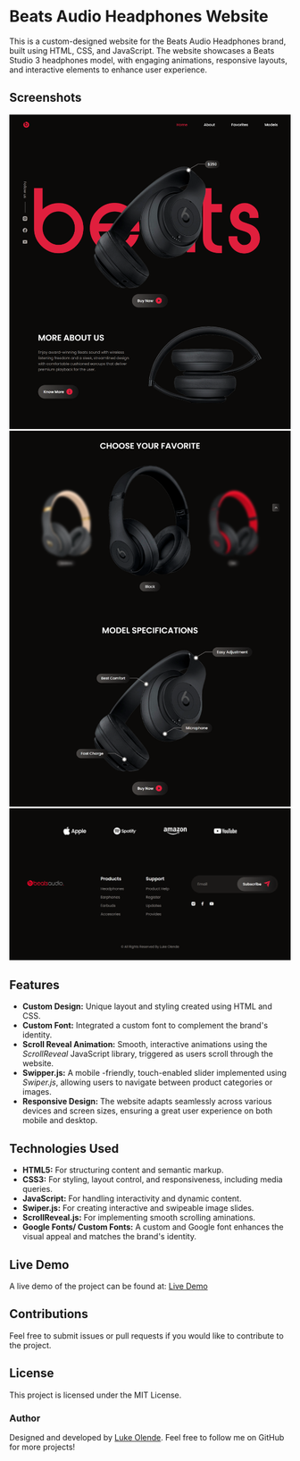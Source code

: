 # Beats Audio Headphones Website

This is a custom-designed website for the Beats Audio Headphones brand, built using HTML, CSS, and JavaScript. The website showcases a Beats Studio 3 headphones model, with engaging animations, responsive layouts, and interactive elements to enhance user experience.

## Screenshots

![Alt Text](/assets/imgs/beats%20home%20page.png)
![Alt Text](/assets/imgs/beats%20models.png)
![Alt Text](/assets/imgs/beats%20footer.png)

## Features

- **Custom Design:** Unique layout and styling created using HTML and CSS.
- **Custom Font:** Integrated a custom font to complement the brand's identity.
- **Scroll Reveal Animation:** Smooth, interactive animations using the _ScrollReveal_ JavaScript library, triggered as users scroll through the website.
- **Swipper.js:** A mobile -friendly, touch-enabled slider implemented using _Swiper.js_, allowing users to navigate between product categories or images.
- **Responsive Design:** The website adapts seamlessly across various devices and screen sizes, ensuring a great user experience on both mobile and desktop.

## Technologies Used

- **HTML5:** For structuring content and semantic markup.
- **CSS3:** For styling, layout control, and responsiveness, including media queries.
- **JavaScript:** For handling interactivity and dynamic content.
- **Swiper.js:** For creating interactive and swipeable image slides.
- **ScrollReveal.js:** For implementing smooth scrolling aminations.
- **Google Fonts/ Custom Fonts:** A custom and Google font enhances the visual appeal and matches the brand's identity.

## Live Demo

A live demo of the project can be found at: [Live Demo](https://beats-audio-headphones.netlify.app/)

## Contributions

Feel free to submit issues or pull requests if you would like to contribute to the project.

## License

This project is licensed under the MIT License.

### Author

Designed and developed by [Luke Olende](https://github.com/Luk30lende). Feel free to follow me on GitHub for more projects!
